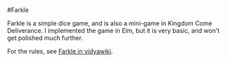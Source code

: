 #Farkle

Farkle is a simple dice game, and is also a mini-game in Kingdom Come Deliverance. I implemented the game in Elm, but it is very basic, and won't get polished much further.

For the rules, see [Farkle in vidyawiki](https://kingdom-come-deliverance.vidyawiki.com/Farkle).